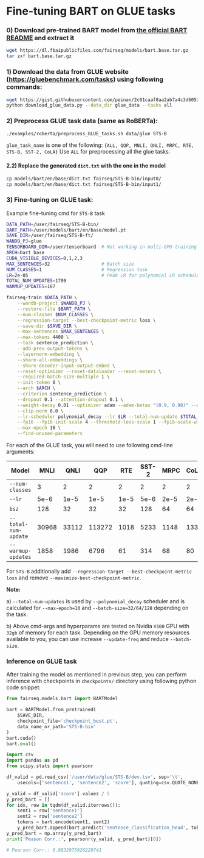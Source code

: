 # Fine-tuning BART on GLUE tasks

### 0) Download pre-trained BART model from [the official BART README](https://github.com/pytorch/fairseq/blob/6225dccb98/examples/bart/README.md) and extract it

```bash
wget https://dl.fbaipublicfiles.com/fairseq/models/bart.base.tar.gz
tar zxf bart.base.tar.gz
```

### 1) Download the data from GLUE website (https://gluebenchmark.com/tasks) using following commands:
```bash
wget https://gist.githubusercontent.com/peinan/2c01caaf8aa2ab7a4c3d6053cf516270/raw/1bd72f88b9c54f52ba705d136c8bd22d7d52eb61/download_glue_data.py
python download_glue_data.py --data_dir glue_data --tasks all
```

### 2) Preprocess GLUE task data (same as RoBERTa):

```bash
./examples/roberta/preprocess_GLUE_tasks.sh data/glue STS-B
```
`glue_task_name` is one of the following:
`{ALL, QQP, MNLI, QNLI, MRPC, RTE, STS-B, SST-2, CoLA}`
Use `ALL` for preprocessing all the glue tasks.

#### 2.2) Replace the generated `dict.txt` with the one in the model

```bash
cp models/bart/en/base/dict.txt fairseq/STS-B-bin/input0/
cp models/bart/en/base/dict.txt fairseq/STS-B-bin/input1/
```

### 3) Fine-tuning on GLUE task:
Example fine-tuning cmd for `STS-B` task

```bash
DATA_PATH=/user/fairseq/STS-B-bin/
BART_PATH=/user/models/bart/en/base/model.pt
SAVE_DIR=/user/fairseq/STS-B-ft/
WANDB_PJ=glue
TENSORBOARD_DIR=/user/tensorboard  # Not working in multi-GPU training (#2357)
ARCH=bart_base
CUDA_VISIBLE_DEVICES=0,1,2,3
MAX_SENTENCES=32                   # Batch size
NUM_CLASSES=1                      # Regression task
LR=2e-05                           # Peak LR for polynomial LR scheduler
TOTAL_NUM_UPDATES=1799
WARMUP_UPDATES=107

fairseq-train $DATA_PATH \
    --wandb-project $WANDB_PJ \
    --restore-file $BART_PATH \
    --num-classes $NUM_CLASSES \
    --regression-target --best-checkpoint-metric loss \
    --save-dir $SAVE_DIR \
    --max-sentences $MAX_SENTENCES \
    --max-tokens 4400 \
    --task sentence_prediction \
    --add-prev-output-tokens \
    --layernorm-embedding \
    --share-all-embeddings \
    --share-decoder-input-output-embed \
    --reset-optimizer --reset-dataloader --reset-meters \
    --required-batch-size-multiple 1 \
    --init-token 0 \
    --arch $ARCH \
    --criterion sentence_prediction \
    --dropout 0.1 --attention-dropout 0.1 \
    --weight-decay 0.01 --optimizer adam --adam-betas "(0.9, 0.98)" --adam-eps 1e-08 \
    --clip-norm 0.0 \
    --lr-scheduler polynomial_decay --lr $LR --total-num-update $TOTAL_NUM_UPDATES --warmup-updates $WARMUP_UPDATES \
    --fp16 --fp16-init-scale 4 --threshold-loss-scale 1 --fp16-scale-window 128 \
    --max-epoch 10 \
    --find-unused-parameters
```

For each of the GLUE task, you will need to use following cmd-line arguments:

Model | MNLI | QNLI | QQP | RTE | SST-2 | MRPC | CoLA | STS-B
---|---|---|---|---|---|---|---|---
`--num-classes` | 3 | 2 | 2 | 2 | 2 | 2 | 2 | 1
`--lr` | 5e-6 | 1e-5 | 1e-5 | 1e-5 | 5e-6 | 2e-5 | 2e-5 | 2e-5
`bsz` | 128 | 32 | 32 | 32 | 128 | 64 | 64 | 32
`--total-num-update` | 30968 | 33112 | 113272 | 1018 | 5233 | 1148 | 1334 | 1799
`--warmup-updates` | 1858 | 1986 | 6796 | 61 | 314 | 68 | 80 | 107

For `STS-B` additionally add `--regression-target --best-checkpoint-metric loss` and remove `--maximize-best-checkpoint-metric`.

**Note:**

a) `--total-num-updates` is used by `--polynomial_decay` scheduler and is calculated for `--max-epoch=10` and `--batch-size=32/64/128` depending on the task.

b) Above cmd-args and hyperparams are tested on Nvidia `V100` GPU with `32gb` of memory for each task. Depending on the GPU memory resources available to you, you can use increase `--update-freq` and reduce `--batch-size`.

### Inference on GLUE task
After training the model as mentioned in previous step, you can perform inference with checkpoints in `checkpoints/` directory using following python code snippet:

```python
from fairseq.models.bart import BARTModel

bart = BARTModel.from_pretrained(
    $SAVE_DIR,
    checkpoint_file='checkpoint_best.pt',
    data_name_or_path='STS-B-bin'
)
bart.cuda()
bart.eval()

import csv
import pandas as pd
from scipy.stats import pearsonr

df_valid = pd.read_csv('/user/data/glue/STS-B/dev.tsv', sep='\t',
    usecols=['sentence1', 'sentence2', 'score'], quoting=csv.QUOTE_NONE)

y_valid = df_valid['score'].values / 5
y_pred_bart = []
for idx, row in tqdm(df_valid.iterrows()):
    sent1 = row['sentence1']
    sent2 = row['sentence2']
    tokens = bart.encode(sent1, sent2)
    y_pred_bart.append(bart.predict('sentence_classification_head', tokens, return_logits=True).item())
y_pred_bart = np.array(y_pred_bart)
print('Peason Corr.:', pearsonr(y_valid, y_pred_bart)[0])

# Pearson Corr.: 0.8832975926229741
```
